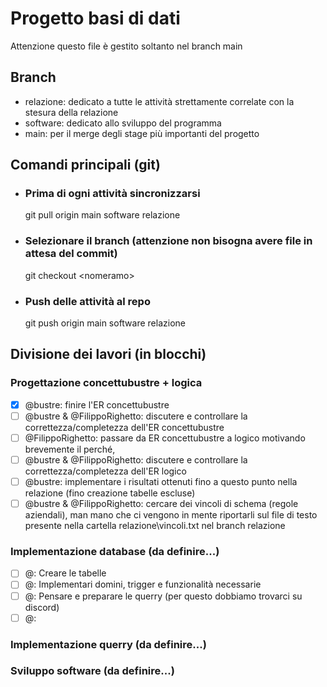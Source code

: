 # Progetto basi di dati
Attenzione questo file è gestito soltanto nel branch main

## Branch
- relazione: dedicato a tutte le attività strettamente correlate con la stesura della relazione
- software: dedicato allo sviluppo del programma
- main: per il merge degli stage più importanti del progetto

## Comandi principali (git)
- ### Prima di ogni attività sincronizzarsi
    git pull origin main software relazione
- ### Selezionare il branch (attenzione non bisogna avere file in attesa del commit)
    git checkout \<nomeramo\>
- ### Push delle attività al repo
    git push origin main software relazione

## Divisione dei lavori (in blocchi)
### Progettazione concettubustre + logica
- [x] @bustre: finire l'ER concettubustre
- [ ] @bustre & @FilippoRighetto: discutere e controllare la correttezza/completezza dell'ER concettubustre
- [ ] @FilippoRighetto: passare da ER concettubustre a logico motivando brevemente il perché,
- [ ] @bustre & @FilippoRighetto: discutere e controllare la correttezza/completezza dell'ER logico
- [ ] @bustre: implementare i risultati ottenuti fino a questo punto nella relazione (fino creazione tabelle escluse)
- [ ] @bustre & @FilippoRighetto: cercare dei vincoli di schema (regole aziendali), man mano che ci vengono in mente riportarli sul file di testo presente nella cartella relazione\vincoli.txt nel branch relazione

### Implementazione database (da definire...)
- [ ] @: Creare le tabelle 
- [ ] @: Implementari domini, trigger e funzionalità necessarie
- [ ] @: Pensare e preparare le querry (per questo dobbiamo trovarci su discord)
- [ ] @: 

### Implementazione querry (da definire...)

### Sviluppo software (da definire...)
